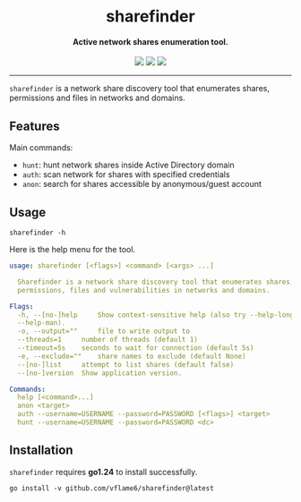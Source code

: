 <h1 align="center">
  sharefinder
</h1>

<h4 align="center">Active network shares enumeration tool.</h4>

<p align="center">
<a href="https://goreportcard.com/report/github.com/vflame6/sharefinder"><img src="https://goreportcard.com/badge/github.com/vflame6/sharefinder"></a>
<a href="https://github.com/vflame6/sharefinder/issues"><img src="https://img.shields.io/badge/contributions-welcome-brightgreen.svg?style=flat"></a>
<a href="https://github.com/vflame6/sharefinder/releases"><img src="https://img.shields.io/github/release/vflame6/sharefinder"></a>
</p>

---

`sharefinder` is a network share discovery tool that enumerates shares, permissions and files in networks and domains.

## Features

Main commands:

- `hunt`: hunt network shares inside Active Directory domain
- `auth`: scan network for shares with specified credentials
- `anon`: search for shares accessible by anonymous/guest account

## Usage

```shell
sharefinder -h
```

Here is the help menu for the tool.

```yaml
usage: sharefinder [<flags>] <command> [<args> ...]

  Sharefinder is a network share discovery tool that enumerates shares,
  permissions, files and vulnerabilities in networks and domains.

Flags:
  -h, --[no-]help     Show context-sensitive help (also try --help-long and
  --help-man).
  -o, --output=""     file to write output to
  --threads=1     number of threads (default 1)
  --timeout=5s    seconds to wait for connection (default 5s)
  -e, --exclude=""    share names to exclude (default None)
  --[no-]list     attempt to list shares (default false)
  --[no-]version  Show application version.

Commands:
  help [<command>...]
  anon <target>
  auth --username=USERNAME --password=PASSWORD [<flags>] <target>
  hunt --username=USERNAME --password=PASSWORD <dc>
```

## Installation

`sharefinder` requires **go1.24** to install successfully.

```shell
go install -v github.com/vflame6/sharefinder@latest
```
